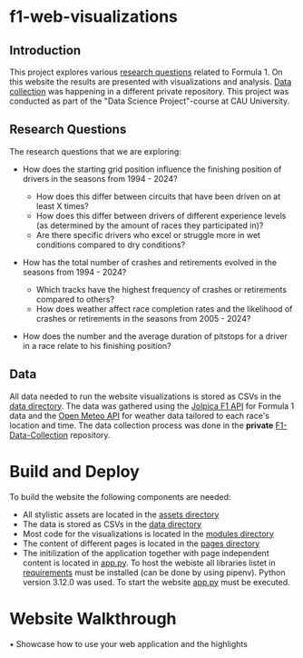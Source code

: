 # f1-web-visualizations

## Introduction
This project explores various [research questions](#ResearchQuestions)
related to Formula 1.
On this website the results are presented with visualizations and analysis.
[Data collection](#Data) was happening in a different private repository.
This project was conducted as part of the "Data Science Project"-course at CAU University.

## Research Questions
The research questions that we are exploring:

- How does the starting grid position influence the finishing position of drivers in the seasons from 1994 - 2024?
    - How does this differ between circuits that have been driven on at least X times?
    - How does this differ between drivers of different experience levels (as determined by the amount of races they participated in)?
    - Are there specific drivers who excel or struggle more in wet conditions compared to dry conditions?

- How has the total number of crashes and retirements evolved in the seasons from 1994 - 2024?
    - Which tracks have the highest frequency of crashes or retirements compared to others?
    - How does weather affect race completion rates and the likelihood of crashes or retirements in the seasons from 2005 - 2024?

- How does the number and the average duration of pitstops for a driver in a race relate to his finishing position?

## Data
All data needed to run the website visualizations is stored as CSVs in the [data directory](data).
The data was gathered using the
[Jolpica F1 API](https://github.com/jolpica/jolpica-f1/blob/main/README.md)
for Formula 1 data and the
[Open Meteo API](https://open-meteo.com/en/docs/historical-weather-api)
for weather data tailored to each race's location and time.
The data collection process was done in the **private**
[F1-Data-Collection](https://github.com/JnsTrn/F1-Data-Collection) repository.

# Build and Deploy
To build the website the following components are needed:
 - All stylistic assets are located in the [assets directory](assets)
 - The data is stored as CSVs in the [data directory](data)
 - Most code for the visualizations is located in the [modules directory](modules)
 - The content of different pages is located in the [pages directory](pages)
 - The initilization of the application together with page independent content is located in [app.py](app.py).
To host the webiste all libraries listet in [requirements](requirements.txt)
must be installed (can be done by using pipenv). Python version 3.12.0 was used.
To start the website [app.py](app.py) must be executed.

# Website Walkthrough
• Showcase how to use your web application and the highlights


